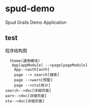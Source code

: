 # spud-demo
Spud Grails Demo Application
## test
程序结构图
```flow
  theme(通用模块)
   App[appModule] -->page[pageModule]
    App-->auth[auth]
    page --> search[搜索]
    page -->warn[预警]  
    page -->sta[统计] 
search-->doc[详细页面]
warn-->doc[详细页面]
sta-->doc[详细页面]
```
